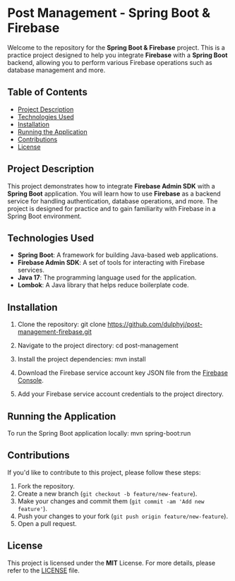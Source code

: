# Post Management - Spring Boot & Firebase

Welcome to the repository for the **Spring Boot & Firebase** project. This is a practice project designed to help you integrate **Firebase** with a **Spring Boot** backend, allowing you to perform various Firebase operations such as database management and more.

## Table of Contents
- [Project Description](#project-description)
- [Technologies Used](#technologies-used)
- [Installation](#installation)
- [Running the Application](#running-the-application)
- [Contributions](#contributions)
- [License](#license)

## Project Description
This project demonstrates how to integrate **Firebase Admin SDK** with a **Spring Boot** application. You will learn how to use **Firebase** as a backend service for handling authentication, database operations, and more. The project is designed for practice and to gain familiarity with Firebase in a Spring Boot environment.

## Technologies Used
- **Spring Boot**: A framework for building Java-based web applications.
- **Firebase Admin SDK**: A set of tools for interacting with Firebase services.
- **Java 17**: The programming language used for the application.
- **Lombok**: A Java library that helps reduce boilerplate code.

## Installation
1. Clone the repository:
   git clone https://github.com/dulphyj/post-management-firebase.git

2. Navigate to the project directory:
   cd post-management

3. Install the project dependencies:
   mvn install

4. Download the Firebase service account key JSON file from the [Firebase Console](https://console.firebase.google.com/).

5. Add your Firebase service account credentials to the project directory.

## Running the Application
To run the Spring Boot application locally:
mvn spring-boot:run

## Contributions
If you'd like to contribute to this project, please follow these steps:
1. Fork the repository.
2. Create a new branch (`git checkout -b feature/new-feature`).
3. Make your changes and commit them (`git commit -am 'Add new feature'`).
4. Push your changes to your fork (`git push origin feature/new-feature`).
5. Open a pull request.

## License
This project is licensed under the **MIT** License. For more details, please refer to the [LICENSE](LICENSE) file.
